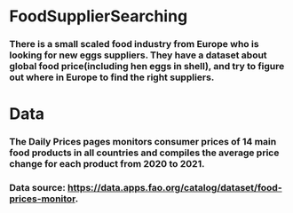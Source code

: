 # FoodSupplierSearching
### There is a small scaled food industry from Europe who is looking for new eggs suppliers. They have a dataset about global food price(including hen eggs in shell), and try to figure out where in Europe to find the right suppliers. 
# Data
### The Daily Prices pages monitors consumer prices of 14 main food products in all countries and compiles the average price change for each product from 2020 to 2021.
### Data source: https://data.apps.fao.org/catalog/dataset/food-prices-monitor.
